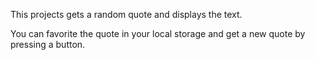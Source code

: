 This projects gets a random quote and displays the text.

You can favorite the quote in your local storage and get a new quote by pressing a button.

